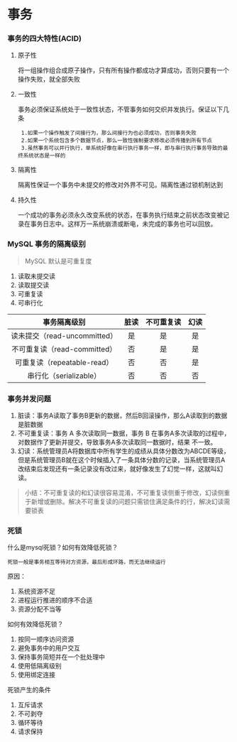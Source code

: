 # 事务

### 事务的四大特性(ACID)
1. 原子性 

    将一组操作组合成原子操作，只有所有操作都成功才算成功，否则只要有一个操作失败，就全部失败

2. 一致性
    
    事务必须保证系统处于一致性状态，不管事务如何交织并发执行。保证以下几条
        
        1.如果一个操作触发了间接行为，那么间接行为也必须成功，否则事务失败
        2.如果一个系统包含多个数据节点，那么一致性强制要求修改必须传播到所有节点
        3.虽然事务可以并行执行，单系统好像在串行执行事务一样，即与串行执行事务导致的最终系统状态是一样的

3. 隔离性

    隔离性保证一个事务中未提交的修改对外界不可见。隔离性通过锁机制达到

4. 持久性

     一个成功的事务必须永久改变系统的状态，在事务执行结束之前状态改变被记录在事务日志中。这样万一系统崩溃或断电，未完成的事务也可以回放。       

### MySQL 事务的隔离级别
> MySQL 默认是可重复度
1. 读取未提交读
2. 读取提交读
3. 可重复读
4. 可串行化


| 事务隔离级别 | 脏读 | 不可重复读 | 幻读 |
| :---: | :---: | :---: | :---: |
|读未提交（read-uncommitted） | 是 | 是 | 是 |
|不可重复读（read-committed） | 否 | 是 | 是 |
|可重复读（repeatable-read） | 否 | 否 | 是 |
|串行化（serializable） | 否 | 否 | 否 |

### 事务并发问题

1. 脏读：事务A读取了事务B更新的数据，然后B回滚操作，那么A读取到的数据是脏数据
2. 不可重复读：事务 A 多次读取同一数据，事务 B 在事务A多次读取的过程中，对数据作了更新并提交，导致事务A多次读取同一数据时，结果 不一致。
3. 幻读：系统管理员A将数据库中所有学生的成绩从具体分数改为ABCDE等级，但是系统管理员B就在这个时候插入了一条具体分数的记录，当系统管理员A改结束后发现还有一条记录没有改过来，就好像发生了幻觉一样，这就叫幻读。
> 小结：不可重复读的和幻读很容易混淆，不可重复读侧重于修改，幻读侧重于新增或删除。解决不可重复读的问题只需锁住满足条件的行，解决幻读需要锁表


### 死锁

什么是mysql死锁？如何有效降低死锁？
    
    死锁一般是事务相互等待对方资源，最后形成环路，而无法继续运行

原因：
        
1. 系统资源不足
2. 进程运行推进的顺序不合适
3. 资源分配不当等

如何有效降低死锁？

1. 按同一顺序访问资源
2. 避免事务中的用户交互
3. 保持事务简短并在一个批处理中
4. 使用低隔离级别
5. 使用绑定连接

死锁产生的条件

1. 互斥请求
2. 不可剥夺
3. 循环等待
4. 请求保持
